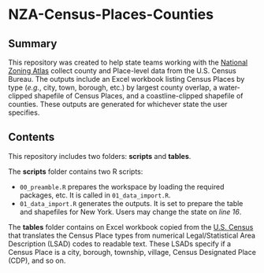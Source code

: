 # NZA-Census-Places-Counties

## Summary
This repository was created to help state teams working with the [National Zoning Atlas](https://www.zoningatlas.org/) collect county and Place-level data from the U.S. Census Bureau. The outputs include an Excel workbook listing Census Places by type (*e.g.*, city, town, borough, etc.) by largest county overlap, a water-clipped shapefile of Census Places, and a coastline-clipped shapefile of counties. These outputs are generated for whichever state the user specifies.

## Contents
This repository includes two folders: **scripts** and **tables**.

The **scripts** folder contains two R scripts:

- `00_preamble.R` prepares the workspace by loading the required packages, etc. It is called in `01_data_import.R`.
- `01_data_import.R` generates the outputs. It is set to prepare the table and shapefiles for New York. Users may change the state on *line 16*.

The **tables** folder contains on Excel workbook copied from the [U.S. Census](https://www.census.gov/library/reference/code-lists/legal-status-codes.html) that translates the Census Place types from numerical Legal/Statistical Area Description (LSAD) codes to readable text. These LSADs specify if a Census Place is a city, borough, township, village, Census Designated Place (CDP), and so on.
